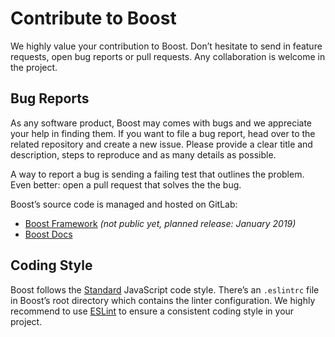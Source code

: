 # Contribute to Boost
We highly value your contribution to Boost. Don’t hesitate to send in feature requests, open bug reports or pull requests. Any collaboration is welcome in the project.


## Bug Reports
As any software product, Boost may comes with bugs and we appreciate your help in finding them. If you want to file a bug report, head over to the related repository and create a new issue. Please provide a clear title and description, steps to reproduce and as many details as possible.

A way to report a bug is sending a failing test that outlines the problem. Even better: open a pull request that solves the the bug.

Boost’s source code is managed and hosted on GitLab:

- [Boost Framework](https://gitlab.com/futurestudio-boost/boost) *(not public yet, planned release: January 2019)*
- [Boost Docs](https://gitlab.com/futurestudio-boost/docs)


## Coding Style
Boost follows the [Standard](https://standardjs.com/) JavaScript code style. There’s an `.eslintrc` file in Boost’s root directory which contains the linter configuration. We highly recommend to use [ESLint](https://eslint.org/) to ensure a consistent coding style in your project.
